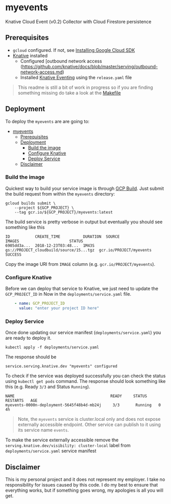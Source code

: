 # myevents

Knative Cloud Event (v0.2) Collector with Cloud Firestore persistence


## Prerequisites

 * `gcloud` configured. If not, see [Installing Google Cloud SDK](https://cloud.google.com/sdk/install)
 * [Knative](https://github.com/knative/docs/blob/master/install) installed
    * Configured [outbound network access (https://github.com/knative/docs/blob/master/serving/outbound-network-access.md)
    * Installed [Knative Eventing](https://github.com/knative/docs/tree/master/eventing) using the `release.yaml` file


> This readme is still a bit of work in progress so if you are finding something missing do take a look at the [Makefile](https://github.com/mchmarny/myevents/blob/master/Makefile)

## Deployment

To deploy the `myevents` are are going to:

- [myevents](#myevents)
  - [Prerequisites](#prerequisites)
  - [Deployment](#deployment)
    - [Build the image](#build-the-image)
    - [Configure Knative](#configure-knative)
    - [Deploy Service](#deploy-service)
  - [Disclaimer](#disclaimer)

### Build the image

Quickest way to build your service image is through [GCP Build](https://cloud.google.com/cloud-build/). Just submit the build request from within the `myevents` directory:

```shell
gcloud builds submit \
    --project ${GCP_PROJECT} \
	--tag gcr.io/${GCP_PROJECT}/myevents:latest
```

The build service is pretty verbose in output but eventually you should see something like this

```shell
ID           CREATE_TIME          DURATION  SOURCE                                   IMAGES                      STATUS
6905dd3a...  2018-12-23T03:48...  1M43S     gs://PROJECT_cloudbuild/source/15...tgz  gcr.io/PROJECT/myevents SUCCESS
```

Copy the image URI from `IMAGE` column (e.g. `gcr.io/PROJECT/myevents`).

### Configure Knative

Before we can deploy that service to Knative, we just need to update the `GCP_PROJECT_ID` in Now in the `deployments/service.yaml` file.

```yaml
    - name: GCP_PROJECT_ID
      value: "enter your project ID here"
```


### Deploy Service

Once done updating our service manifest (`deployments/service.yaml`) you are ready to deploy it.

```shell
kubectl apply -f deployments/service.yaml
```

The response should be

```shell
service.serving.knative.dev "myevents" configured
```

To check if the service was deployed successfully you can check the status using `kubectl get pods` command. The response should look something like this (e.g. Ready `3/3` and Status `Running`).

```shell
NAME                                          READY     STATUS    RESTARTS   AGE
myevents-0000n-deployment-5645f48b4d-mb24j     3/3       Running   0          4h
```

> Note, the `myevents` service is cluster.local only and does not expose externally accessible endpoint. Other service can publish to it using its service name `events`.

To make the service externally accessible remove the `serving.knative.dev/visibility: cluster-local` label from `deployments/service.yaml` service manifest

## Disclaimer

This is my personal project and it does not represent my employer. I take no responsibility for issues caused by this code. I do my best to ensure that everything works, but if something goes wrong, my apologies is all you will get.

